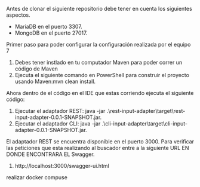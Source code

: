 Antes de clonar el siguiente repositorio debe tener en cuenta los siguientes aspectos.
- MariaDB en el puerto 3307.
- MongoDB en el puerto 27017.

Primer paso para poder configurar la configuración realizada por el equipo 7

1. Debes tener instlado en tu computador Maven para poder correr un código de Maven 
2. Ejecuta el siguiente comando en PowerShell para construir el proyecto usando Maven:mvn clean install.

Ahora dentro de el código en el IDE que estas corriendo ejecuta el siguiente código:

1. Ejecutar el adaptador REST: java -jar .\rest-input-adapter\target\rest-input-adapter-0.0.1-SNAPSHOT.jar.
2. Ejecutar el adaptador CLI: java -jar .\cli-input-adapter\target\cli-input-adapter-0.0.1-SNAPSHOT.jar.

El adaptador REST se encuentra disponible en el puerto 3000. Para verificar las peticiones que esta realizando al buscador entre a la siguiente URL EN DONDE ENCONTRARA EL Swagger.
1. http://localhost:3000/swagger-ui.html

 realizar docker compuse
